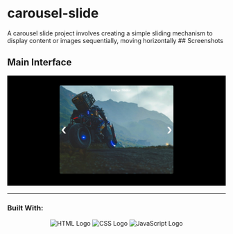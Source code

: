 <h1 style="font-size: 30px;">carousel-slide</h1>
 A carousel slide project involves creating a simple sliding mechanism to display content or images sequentially, moving horizontally 
## Screenshots

## **Main Interface**
![Main Interface](imageslider.jpeg)

---
### Built With:
<p align="center"> <img src="https://img.icons8.com/color/96/html-5--v1.png" alt="HTML Logo" width="60" height="60"/> <img src="https://img.icons8.com/color/96/css3.png" alt="CSS Logo" width="60" height="60"/> <img src="https://img.icons8.com/color/96/javascript--v1.png" alt="JavaScript Logo" width="60" height="60"/> </p>


